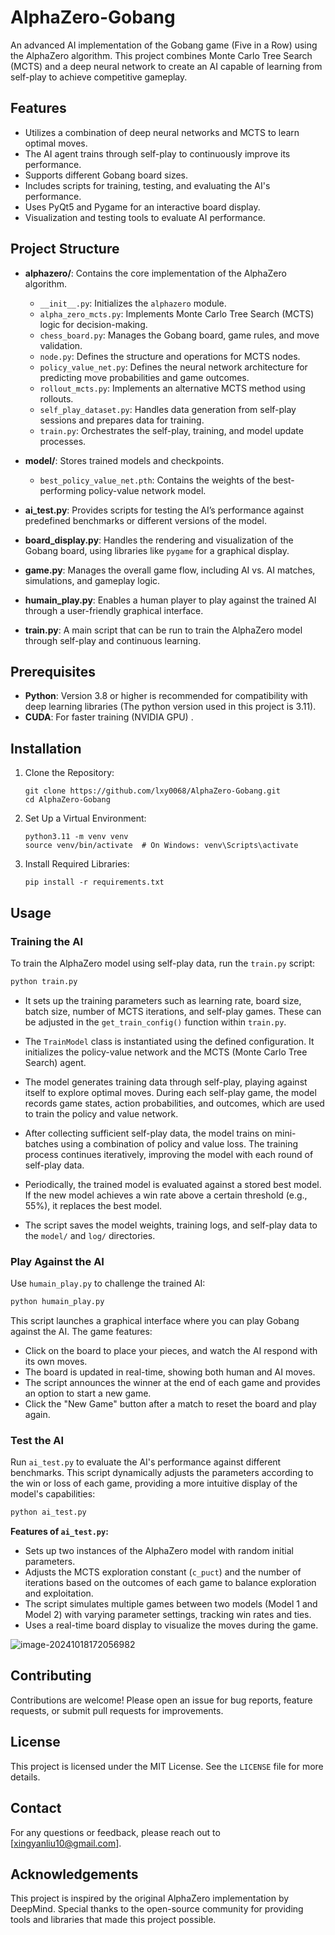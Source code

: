 # AlphaZero-Gobang

An advanced AI implementation of the Gobang game (Five in a Row) using the AlphaZero algorithm. This project combines Monte Carlo Tree Search (MCTS) and a deep neural network to create an AI capable of learning from self-play to achieve competitive gameplay.

## Features

- Utilizes a combination of deep neural networks and MCTS to learn optimal moves.
- The AI agent trains through self-play to continuously improve its performance.
- Supports different Gobang board sizes.
- Includes scripts for training, testing, and evaluating the AI's performance.
- Uses PyQt5 and Pygame for an interactive board display.
- Visualization and testing tools to evaluate AI performance.

## Project Structure

- **alphazero/**: Contains the core implementation of the AlphaZero algorithm.
  - `__init__.py`: Initializes the `alphazero` module.
  - `alpha_zero_mcts.py`: Implements Monte Carlo Tree Search (MCTS) logic for decision-making.
  - `chess_board.py`: Manages the Gobang board, game rules, and move validation.
  - `node.py`: Defines the structure and operations for MCTS nodes.
  - `policy_value_net.py`: Defines the neural network architecture for predicting move probabilities and game outcomes.
  - `rollout_mcts.py`: Implements an alternative MCTS method using rollouts.
  - `self_play_dataset.py`: Handles data generation from self-play sessions and prepares data for training.
  - `train.py`: Orchestrates the self-play, training, and model update processes.

- **model/**: Stores trained models and checkpoints.
  - `best_policy_value_net.pth`: Contains the weights of the best-performing policy-value network model.

- **ai_test.py**: Provides scripts for testing the AI’s performance against predefined benchmarks or different versions of the model.

- **board_display.py**: Handles the rendering and visualization of the Gobang board, using libraries like `pygame` for a graphical display.

- **game.py**: Manages the overall game flow, including AI vs. AI matches, simulations, and gameplay logic.

- **humain_play.py**: Enables a human player to play against the trained AI through a user-friendly graphical interface.

- **train.py**: A main script that can be run to train the AlphaZero model through self-play and continuous learning.

## Prerequisites

- **Python**: Version 3.8 or higher is recommended for compatibility with deep learning libraries (The python version used in this project is 3.11).
- **CUDA**: For faster training (NVIDIA GPU) .

## Installation

1. Clone the Repository:

   ```
   git clone https://github.com/lxy0068/AlphaZero-Gobang.git
   cd AlphaZero-Gobang
   ```

2. Set Up a Virtual Environment:

   ```
   python3.11 -m venv venv
   source venv/bin/activate  # On Windows: venv\Scripts\activate
   ```

3. Install Required Libraries:

   ```
   pip install -r requirements.txt
   ```

## Usage

### Training the AI

To train the AlphaZero model using self-play data, run the `train.py` script:

```bash
python train.py
```

- It sets up the training parameters such as learning rate, board size, batch size, number of MCTS iterations, and self-play games. These can be adjusted in the `get_train_config()` function within `train.py`.

- The `TrainModel` class is instantiated using the defined configuration. It initializes the policy-value network and the MCTS (Monte Carlo Tree Search) agent.

- The model generates training data through self-play, playing against itself to explore optimal moves. During each self-play game, the model records game states, action probabilities, and outcomes, which are used to train the policy and value network.

- After collecting sufficient self-play data, the model trains on mini-batches using a combination of policy and value loss. The training process continues iteratively, improving the model with each round of self-play data.

- Periodically, the trained model is evaluated against a stored best model. If the new model achieves a win rate above a certain threshold (e.g., 55%), it replaces the best model.

- The script saves the model weights, training logs, and self-play data to the `model/` and `log/` directories. 

### Play Against the AI

Use `humain_play.py` to challenge the trained AI:

```bash
python humain_play.py
```

This script launches a graphical interface where you can play Gobang against the AI. The game features:

- Click on the board to place your pieces, and watch the AI respond with its own moves.
- The board is updated in real-time, showing both human and AI moves.
- The script announces the winner at the end of each game and provides an option to start a new game.
- Click the "New Game" button after a match to reset the board and play again.

### Test the AI

Run `ai_test.py` to evaluate the AI's performance against different benchmarks. This script dynamically adjusts the parameters according to the win or loss of each game, providing a more intuitive display of the model's capabilities:

```bash
python ai_test.py
```

**Features of `ai_test.py`:**

-  Sets up two instances of the AlphaZero model with random initial parameters.
- Adjusts the MCTS exploration constant (`c_puct`) and the number of iterations based on the outcomes of each game to balance exploration and exploitation.
- The script simulates multiple games between two models (Model 1 and Model 2) with varying parameter settings, tracking win rates and ties.
- Uses a real-time board display to visualize the moves during the game.

![image-20241018172056982](C:\Users\ftlxy\AppData\Roaming\Typora\typora-user-images\image-20241018172056982.png)

## Contributing

Contributions are welcome! Please open an issue for bug reports, feature requests, or submit pull requests for improvements.

## License

This project is licensed under the MIT License. See the `LICENSE` file for more details.

## Contact

For any questions or feedback, please reach out to [xingyanliu10@gmail.com].

## Acknowledgements

This project is inspired by the original AlphaZero implementation by DeepMind. Special thanks to the open-source community for providing tools and libraries that made this project possible.
